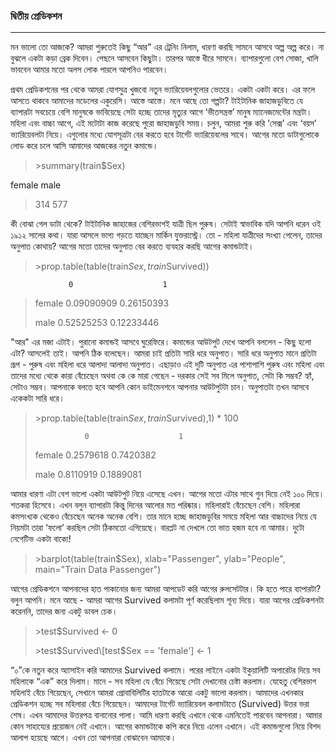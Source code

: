 ### দ্বিতীয় প্রেডিকশন

---

মন ভালো তো আজকে? আমরা শুরুতেই কিছু “আর” এর ট্রেনিং নিলাম, ধারণা করছি সামনে আসবে অল্প অল্প করে। না বুঝলে একটা কড়া ব্রেক দিবেন। পেছনে আসবেন কিছুটা। তারপর আস্তে ধীরে সামনে। ব্যাপারগুলো বেশ সোজা, খালি ভাববেন আমার মতো অলস লোক পারলে আপনিও পারবেন।

প্রথম প্রেডিকশনের পর থেকে আমরা যোগসুত্র খুজবো নতুন ভ্যারিয়েবলগুলোর ভেতরে। একটা একটা করে। এর ফলে আসতে থাকবে আমাদের মডেলের একুরেসি। আস্তে আস্তে। মনে আছে তো গল্পটা? টাইটানিক জাহাজডুবিতে যে ব্যাপারটা সবচেয়ে বেশি মানুষকে ভাবিয়েছে সেটা হচ্ছে তাদের মৃত্যুর আগে ‘ভীতসন্ত্রস্ত’ মানুষ ম্যানেজমেন্টের মন্ত্রটা। মহিলা এবং বাচ্চা আগে, এই মটোটা কাজ করেছে পুরো জাহাজডুবি সময়। চলুন, আমরা শুরু করি ‘সেক্স’ এবং ‘বয়স’ ভ্যারিয়েবলটা নিয়ে। এগুলোর মধ্যে যোগসূত্রটা বের করতে হবে টার্গেট ভ্যারিয়েবলের সাথে। আগের মতো ডাটাগুলোকে লোড করে চলে আসি আমাদের আজকের নতুন কমান্ডে।

> &gt;summary\(train$Sex\)
>
> female   male 
>
> 314    577

কী বোঝা গেল ডাটা থেকে? টাইটানিক জাহাজের বেশিরভাগই যাত্রী ছিল পুরুষ। সেটাই স্বাভাবিক যদি আপনি ধরেন ওই ১৯১২ সালের কথা। যারা আসলে ভাগ্য গড়তে যাচ্ছেন মার্কিন যুক্তরাস্ট্রে। তো - মহিলা যাত্রীদের সংখ্যা পেলেন, তাদের অনুপাত কোথায়? আগের মতো তাদের অনুপাত বের করতে ব্যবহার করছি আগের কমান্ডটাই। 

> &gt;prop.table\(table\(train$Sex, train$Survived\)\)
>
>                  0                    1 
>
> female 0.09090909      0.26150393
>
> male   0.52525253       0.12233446

"আর" এর মজা এটাই। পুরানো কমান্ডই আসবে ঘুরেফিরে।  কমান্ডের আউটপুট দেখে আপনি বললেন - কিছু হলো এটা? আসলেই তাই। আপনি ঠিক বলেছেন। আমরা চাই প্রতিটা সারি ধরে অনুপাত। সারি ধরে অনুপাত মানে প্রতিটা গ্রূপ - পুরুষ এবং মহিলা ধরে আলাদা আলাদা অনুপাত। এছাড়াও এই দুটি অনুপাত এর পাশাপাশি পুরুষ এবং মহিলা এবং তাদের মধ্যে থেকে কারা বেঁচেছেন অথবা কে কে মারা গেছেন - দরকার সেই সব মিলে অনুপাত, সেটা কি সম্ভব? হ্যাঁ, সেটাও সম্ভব। আপনাকে বলতে হবে আপনি কোন ডাইমেনশনে আপনার আউটপুটটা চান। অনুপাতটা তখন আসবে একেকটা সারি ধরে।

> &gt;prop.table\(table\(train$Sex, train$Survived\),1\) \* 100
>
>                0                    1
>
> female 0.2579618     0.7420382
>
> male   0.8110919      0.1889081

আমার ধারণা এটা বেশ ভালো একটা আউটপুট নিয়ে এসেছে এখন। আগের মতো এটার সাথে গুন দিয়ে নেই ১০০ দিয়ে। শতকরা হিসেবে। এখন বলুন ব্যাপারটা কিন্তু দিনের আলোর মত পরিষ্কার। মহিলারাই বেঁচেছেন বেশি। মহিলারা কমসংখ্যক থেকেও বেঁচেছেন অনেক অনেক বেশি। তার মানে হচ্ছে জাহাজডুবির সময়ে মহিলা আর বাচ্চাদের নিয়ে যে নিয়মটা তারা ‘ফলো’ করছিল সেটা ঠিকমতো এগিয়েছে। বারপ্লট না দেখলে তো ভাত হজম হবে না আমার। দুটো নেগেটিভ একটা বাক্যে!

> &gt;barplot\(table\(train$Sex\), xlab="Passenger", ylab="People", main="Train Data Passenger"\)

আগের প্রেডিকশনে আপনাদের হাত পাকানোর জন্য আমরা আপডেট করি আগের রুলসেটটার। কি হতে পারে ব্যাপারটা? বলুন আপনি। মনে আছে - আমরা আগের Survived কলামটা পূর্ণ করেছিলাম শূন্য দিয়ে। যারা আগের প্রেডিকশনটা করেননি, তাদের জন্য একটু ডাবল চেক। 

> &gt;test$Survived &lt;- 0
>
> &gt;test$Survived\[test$Sex == 'female'\] &lt;- 1

“০”কে নতুন করে অ্যাসাইন করি আমাদের Survived কলামে। পরের লাইনে একটা ইকুয়ালিটি অপারেটর দিয়ে সব মহিলাকে “এক” করে দিলাম। মানে - সব মহিলা যে বেঁচে গিয়েছে সেটা দেখানোর চেষ্টা করলাম। যেহেতু বেশিরভাগ মহিলাই বেঁচে গিয়েছেন, সেখানে আমরা প্রোবাবিলিটির হাতটাকে আরো একটু ভালো করলাম। আমাদের এখনকার প্রেডিকশন হচ্ছে সব মহিলারা বেঁচে গিয়েছেন। আমাদের টার্গেট ভ্যারিয়েবল কলামটাতে \(Survived\) উত্তর ভরা শেষ। এখন আমাদের উত্তরপত্র বানানোর পালা। আমি ধারণা করছি এখানে থেকে এমনিতেই পারবেন আপনারা। আমার কোন সাহায্যের প্রয়োজন নেই এখানে। আগের কমান্ডটাকে কপি করে নিয়ে এলেন এখানে। এই কমান্ডগুলো নিয়ে বিশদ আলাপ হয়েছে আগে। এখন তো আপনারা বোঝাবেন আমাকে।

